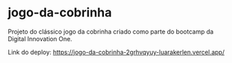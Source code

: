 # jogo-da-cobrinha
Projeto do clássico jogo da cobrinha criado como parte do bootcamp da Digital Innovation One.

Link do deploy: https://jogo-da-cobrinha-2grhvqyuy-luarakerlen.vercel.app/
